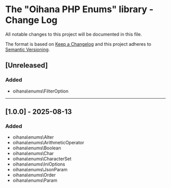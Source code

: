 # The "Oihana PHP Enums" library - Change Log

All notable changes to this project will be documented in this file.

The format is based on [Keep a Changelog](http://keepachangelog.com/) and this project adheres to [Semantic Versioning](http://semver.org/).

## [Unreleased]

### Added
- oihana\enums\FilterOption

----

## [1.0.0] - 2025-08-13

### Added
 - oihana\enums\Alter
 - oihana\enums\ArithmeticOperator
 - oihana\enums\Boolean
 - oihana\enums\Char
 - oihana\enums\CharacterSet
 - oihana\enums\IniOptions
 - oihana\enums\JsonParam
 - oihana\enums\Order
 - oihana\enums\Param

